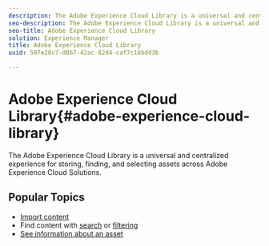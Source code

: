 ```yaml
---
description: The Adobe Experience Cloud Library is a universal and centralized experience for storing, finding, and selecting assets across Adobe Experience Cloud Solutions.
seo-description: The Adobe Experience Cloud Library is a universal and centralized experience for storing, finding, and selecting assets across Adobe Experience Cloud Solutions.
seo-title: Adobe Experience Cloud Library
solution: Experience Manager
title: Adobe Experience Cloud Library
uuid: 507e28c7-d8b7-42ac-82d4-caf7c16bdd3b

---
```


# Adobe Experience Cloud Library{#adobe-experience-cloud-library}

The Adobe Experience Cloud Library is a universal and centralized experience for storing, finding, and selecting assets across Adobe Experience Cloud Solutions.

## Popular Topics

* [Import content](/help/c-library-about/c-importing-and-uploading/c-importing-and-uploading.md)
* Find content with [search](/help/c-library-about/c-assets/c-search-for-assets.md) or [filtering](/help/c-library-about/c-assets/c-filter-assets.md)
* [See information about an asset](/help/c-library-about/c-assets/c-view-detailed-information-for-an-asset.md)
